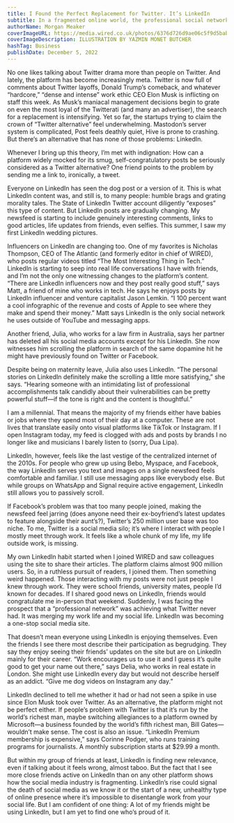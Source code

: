 ```yaml
---
title: I Found the Perfect Replacement for Twitter. It’s LinkedIn
subtitle: In a fragmented online world, the professional social network is finding mass appeal.
authorName: Morgan Meaker 
coverImageURL: https://media.wired.co.uk/photos/6376d726d9ae06c5f9d5baba/16:9/w_2240,c_limit/Linkedin-Perfect-Replacement-For-Twitter-Business.jpg
coverImageDescription: ILLUSTRATION BY YAZMIN MONET BUTCHER
hashTag: Business
publishDate: December 5, 2022
---
```


No one likes talking about Twitter drama more than people on Twitter. And lately, the platform has become increasingly meta. Twitter is now full of comments about Twitter layoffs, Donald Trump’s comeback, and whatever “hardcore,” “dense and intense” work ethic CEO Elon Musk is inflicting on staff this week. As Musk’s maniacal management decisions begin to grate on even the most loyal of the Twitterati (and many an advertiser), the search for a replacement is intensifying. Yet so far, the startups trying to claim the crown of “Twitter alternative” feel underwhelming. Mastodon’s server system is complicated, Post feels deathly quiet, Hive is prone to crashing. But there’s an alternative that has none of those problems: LinkedIn.  

Whenever I bring up this theory, I’m met with indignation: How can a platform widely mocked for its smug, self-congratulatory posts be seriously considered as a Twitter alternative? One friend points to the problem by sending me a link to, ironically, a tweet. 

Everyone on LinkedIn has seen the dog post or a version of it. This is what LinkedIn content was, and still is, to many people: humble brags and grating morality tales. The State of LinkedIn Twitter account diligently “exposes” this type of content. But LinkedIn posts are gradually changing. My newsfeed is starting to include genuinely interesting comments, links to good articles, life updates from friends, even selfies. This summer, I saw my first LinkedIn wedding pictures. 

Influencers on LinkedIn are changing too. One of my favorites is Nicholas Thompson, CEO of The Atlantic (and formerly editor in chief of WIRED), who posts regular videos titled “The Most Interesting Thing in Tech.” LinkedIn is starting to seep into real life conversations I have with friends, and I’m not the only one witnessing changes to the platform’s content. “There are LinkedIn influencers now and they post really good stuff,” says Matt, a friend of mine who works in tech. He says he enjoys posts by LinkedIn influencer and venture capitalist Jason Lemkin. “I 100 percent want a cool infographic of the revenue and costs of Apple to see where they make and spend their money.” Matt says LinkedIn is the only social network he uses outside of YouTube and messaging apps. 

Another friend, Julia, who works for a law firm in Australia, says her partner has deleted all his social media accounts except for his LinkedIn. She now witnesses him scrolling the platform in search of the same dopamine hit he might have previously found on Twitter or Facebook. 

Despite being on maternity leave, Julia also uses LinkedIn. “The personal stories on LinkedIn definitely make the scrolling a little more satisfying,” she says. “Hearing someone with an intimidating list of professional accomplishments talk candidly about their vulnerabilities can be pretty powerful stuff—if the tone is right and the content is thoughtful.” 

I am a millennial. That means the majority of my friends either have babies or jobs where they spend most of their day at a computer. These are not lives that translate easily onto visual platforms like TikTok or Instagram. If I open Instagram today, my feed is clogged with ads and posts by brands I no longer like and musicians I barely listen to (sorry, Dua Lipa).

LinkedIn, however, feels like the last vestige of the centralized internet of the 2010s. For people who grew up using Bebo, Myspace, and Facebook, the way LinkedIn serves you text and images on a single newsfeed feels comfortable and familiar. I still use messaging apps like everybody else. But while groups on WhatsApp and Signal require active engagement, LinkedIn still allows you to passively scroll.

If Facebook’s problem was that too many people joined, making the newsfeed feel jarring (does anyone need their ex-boyfriend’s latest updates to feature alongside their aunt’s?), Twitter’s 250 million user base was too niche. To me, Twitter is a social media silo; it’s where I interact with people I mostly meet through work. It feels like a whole chunk of my life, my life outside work, is missing. 

My own LinkedIn habit started when I joined WIRED and saw colleagues using the site to share their articles. The platform claims almost 900 million users. So, in a ruthless pursuit of readers, I joined them. Then something weird happened. Those interacting with my posts were not just people I knew through work. They were school friends, university mates, people I’d known for decades. If I shared good news on LinkedIn, friends would congratulate me in-person that weekend. Suddenly, I was facing the prospect that a “professional network” was achieving what Twitter never had. It was merging my work life and my social life. LinkedIn was becoming a one-stop social media site. 

That doesn’t mean everyone using LinkedIn is enjoying themselves. Even the friends I see there most describe their participation as begrudging. They say they enjoy seeing their friends’ updates on the site but are on LinkedIn mainly for their career. “Work encourages us to use it and I guess it’s quite good to get your name out there,” says Delia, who works in real estate in London. She might use LinkedIn every day but would not describe herself as an addict. “Give me dog videos on Instagram any day.” 

LinkedIn declined to tell me whether it had or had not seen a spike in use since Elon Musk took over Twitter. As an alternative, the platform might not be perfect either. If people’s problem with Twitter is that it’s run by the world’s richest man, maybe switching allegiances to a platform owned by Microsoft—a business founded by the world’s fifth richest man, Bill Gates—wouldn’t make sense. The cost is also an issue. “LinkedIn Premium membership is expensive,” says Corinne Podger, who runs training programs for journalists. A monthly subscription starts at $29.99 a month.

But within my group of friends at least, LinkedIn is finding new relevance, even if talking about it feels wrong, almost taboo. But the fact that I see more close friends active on LinkedIn than on any other platform shows how the social media industry is fragmenting.  LinkedIn’s rise could signal the death of social media as we know it or the start of a new, unhealthy type of online presence where it’s impossible to disentangle work from your social life. But I am confident of one thing: A lot of my friends might be using LinkedIn, but I am yet to find one who’s proud of it.  